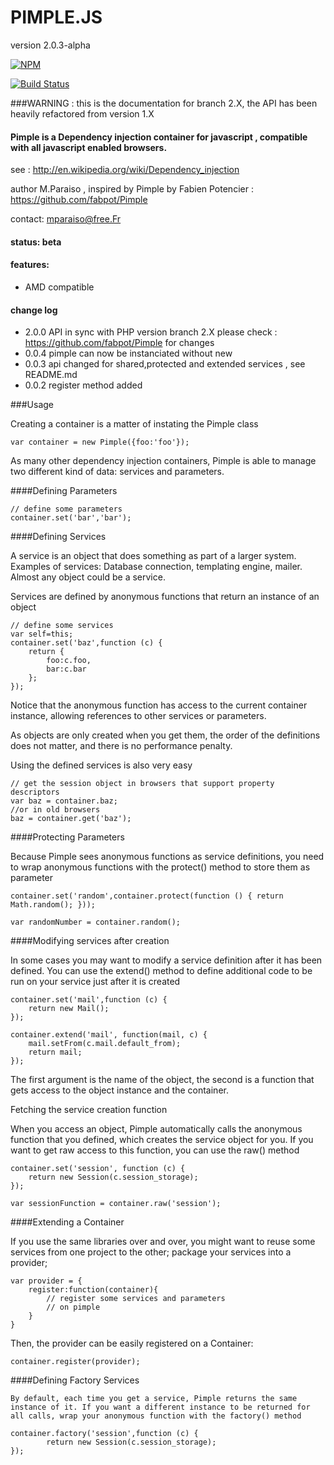 PIMPLE.JS
=========

version 2.0.3-alpha

[![NPM](https://nodei.co/npm/pimple.png?downloads=true)](https://nodei.co/npm/pimple/)

[![Build Status](https://travis-ci.org/Mparaiso/Pimple.js.png?branch=2.X)](https://travis-ci.org/Mparaiso/Pimple.js)

###WARNING : this is the documentation for branch 2.X, the API has been heavily refactored from version 1.X

#### Pimple is a Dependency injection container for javascript , compatible with all javascript enabled browsers.
see : http://en.wikipedia.org/wiki/Dependency_injection

author M.Paraiso , inspired by Pimple by Fabien Potencier : https://github.com/fabpot/Pimple

contact: mparaiso@free.Fr

#### status: beta

#### features:
+ AMD compatible

#### change log
- 2.0.0 API in sync with PHP version branch 2.X please check : https://github.com/fabpot/Pimple for changes
- 0.0.4 pimple can now be instanciated without new
- 0.0.3 api changed for shared,protected and extended services , see README.md
- 0.0.2 register method added

###Usage

Creating a container is a matter of instating the Pimple class


    var container = new Pimple({foo:'foo'});


As many other dependency injection containers, Pimple is able to manage two different kind of data: services and parameters.

####Defining Parameters


    // define some parameters
    container.set('bar','bar');

####Defining Services

A service is an object that does something as part of a larger system. Examples of services: Database connection, templating engine, mailer. Almost any object could be a service.

Services are defined by anonymous functions that return an instance of an object

    // define some services
    var self=this;
    container.set('baz',function (c) {
        return {
            foo:c.foo,
            bar:c.bar
        };
    });
    

Notice that the anonymous function has access to the current container instance, allowing references to other services or parameters.

As objects are only created when you get them, the order of the definitions does not matter, and there is no performance penalty.

Using the defined services is also very easy

    // get the session object in browsers that support property descriptors
    var baz = container.baz;
    //or in old browsers
    baz = container.get('baz');
    

####Protecting Parameters

Because Pimple sees anonymous functions as service definitions, you need to wrap anonymous functions with the protect() method to store them as parameter

    container.set('random',container.protect(function () { return Math.random(); }));

    var randomNumber = container.random();

####Modifying services after creation

In some cases you may want to modify a service definition after it has been defined. You can use the extend() method to define additional code to be run on your service just after it is created

    container.set('mail',function (c) {
        return new Mail();
    });

    container.extend('mail', function(mail, c) {
        mail.setFrom(c.mail.default_from);
        return mail;
    });

The first argument is the name of the object, the second is a function that gets access to the object instance and the container.

Fetching the service creation function

When you access an object, Pimple automatically calls the anonymous function that you defined, which creates the service object for you. If you want to get raw access to this function, you can use the raw() method

    container.set('session', function (c) {
        return new Session(c.session_storage);
    });

    var sessionFunction = container.raw('session');

####Extending a Container

If you use the same libraries over and over, you might want to reuse some services from one project to the other; package your services into a provider;

    var provider = {
        register:function(container){
            // register some services and parameters
            // on pimple
        }
    }

Then, the provider can be easily registered on a Container:

    container.register(provider);

####Defining Factory Services

    By default, each time you get a service, Pimple returns the same instance of it. If you want a different instance to be returned for all calls, wrap your anonymous function with the factory() method

    container.factory('session',function (c) {
            return new Session(c.session_storage);
    });
